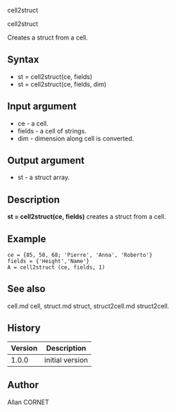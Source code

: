 



cell2struct


cell2struct

Creates a struct from a cell.

## Syntax

- st = cell2struct(ce, fields)
- st = cell2struct(ce, fields, dim)

## Input argument

 - ce - a cell.
 - fields - a cell of strings.
 - dim - dimension along cell is converted.

## Output argument

 - st - a struct array.

## Description


  <p><b>st = cell2struct(ce, fields)</b> creates a struct from a cell.</p>


## Example

```Nelson
ce = {85, 50, 68; 'Pierre', 'Anna', 'Roberto'}
fields = {'Height','Name'}
A = cell2struct (ce, fields, 1)
```

## See also

cell.md cell, struct.md struct, struct2cell.md struct2cell.
## History

|Version|Description|
|------|------|
|1.0.0|initial version|


## Author

Allan CORNET



